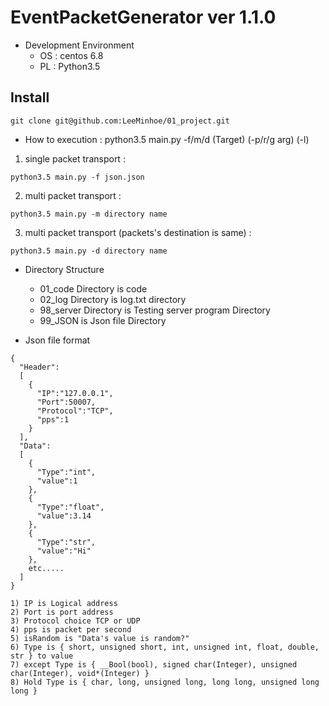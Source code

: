 
# EventPacketGenerator ver 1.1.0


- Development Environment
	* OS : centos 6.8
	* PL : Python3.5

## Install
```
git clone git@github.com:LeeMinhoe/01_project.git
```

 - How to execution : python3.5 main.py -f/m/d (Target) (-p/r/g arg) (-l)
1) single packet transport :

```
python3.5 main.py -f json.json
```

2) multi packet transport :

```
python3.5 main.py -m directory name
```

3) multi packet transport (packets's destination is same) :


```
python3.5 main.py -d directory name
```

 - Directory Structure
	* 01_code Directory is code 
	* 02_log Directory is log.txt directory
	* 98_server Directory is Testing server program Directory 
	* 99_JSON is Json file Directory 

 - Json file format
```
{
  "Header":
  [
    {
      "IP":"127.0.0.1",
      "Port":50007,
      "Protocol":"TCP",
      "pps":1
    }
  ],
  "Data":
  [
    {
      "Type":"int",		
      "value":1		
    },
    {
      "Type":"float",
      "value":3.14
    },
    {
      "Type":"str",
      "value":"Hi"
    },
    etc.....
  ]
}
```

	1) IP is Logical address
	2) Port is port address
	3) Protocol choice TCP or UDP
	4) pps is packet per second
	5) isRandom is "Data's value is random?"
	6) Type is { short, unsigned short, int, unsigned int, float, double, str } to value
	7) except Type is { __Bool(bool), signed char(Integer), unsigned char(Integer), void*(Integer) }
	8) Hold Type is { char, long, unsigned long, long long, unsigned long long }
